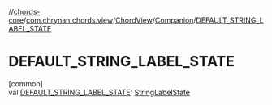 //[chords-core](../../../../index.md)/[com.chrynan.chords.view](../../index.md)/[ChordView](../index.md)/[Companion](index.md)/[DEFAULT_STRING_LABEL_STATE](-d-e-f-a-u-l-t_-s-t-r-i-n-g_-l-a-b-e-l_-s-t-a-t-e.md)

# DEFAULT_STRING_LABEL_STATE

[common]\
val [DEFAULT_STRING_LABEL_STATE](-d-e-f-a-u-l-t_-s-t-r-i-n-g_-l-a-b-e-l_-s-t-a-t-e.md): [StringLabelState](../../../com.chrynan.chords.model/-string-label-state/index.md)
